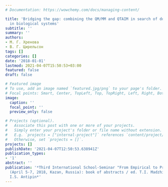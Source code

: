 ```yaml
---
# Documentation: https://wowchemy.com/docs/managing-content/

title: 'Bridging the gap: combining the QM/MM and QTAIM in search of dominating interactions
  in biological systems'
subtitle: ''
summary: ''
authors:
- М. Г. Хренова
- В. Г. Цирельсон
tags: []
categories: []
date: '2018-01-01'
lastmod: 2021-04-07T15:50:53+03:00
featured: false
draft: false

# Featured image
# To use, add an image named `featured.jpg/png` to your page's folder.
# Focal points: Smart, Center, TopLeft, Top, TopRight, Left, Right, BottomLeft, Bottom, BottomRight.
image:
  caption: ''
  focal_point: ''
  preview_only: false

# Projects (optional).
#   Associate this post with one or more of your projects.
#   Simply enter your project's folder or file name without extension.
#   E.g. `projects = ["internal-project"]` references `content/project/deep-learning/index.md`.
#   Otherwise, set `projects = []`.
projects: []
publishDate: '2021-04-07T12:50:53.638941Z'
publication_types:
- '1'
abstract: ''
publication: '*Third International School-Seminar "From Empirical to Predictive Chemistry"
  (April 5-7, 2018, Kazan, Russia): book of abstracts / ed. T.I. Madzhidov, V.A. Afonina,
  I.S. Antipin*'
---
```

